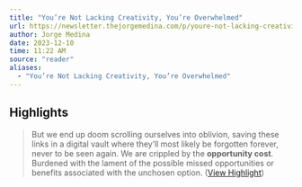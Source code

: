 ```yaml
---
title: "You’re Not Lacking Creativity, You’re Overwhelmed"
url: https://newsletter.thejorgemedina.com/p/youre-not-lacking-creativity-youre/
author: Jorge Medina
date: 2023-12-10
time: 11:22 AM
source: "reader"
aliases:
  - "You’re Not Lacking Creativity, You’re Overwhelmed"
---
```

## Highlights
> But we end up doom scrolling ourselves into oblivion, saving these links in a digital vault where they’ll most likely be forgotten forever, never to be seen again.
> We are crippled by the **opportunity cost**. Burdened with the lament of the possible missed opportunities or benefits associated with the unchosen option. ([View Highlight](https://read.readwise.io/read/01hdzzt7zmvga7947jm66hwkmk))

